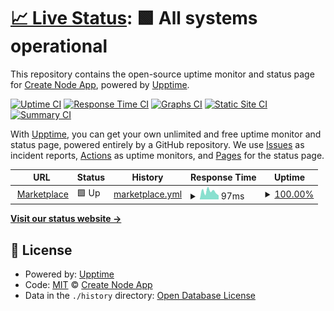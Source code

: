 # [📈 Live Status](https://Create-Node-App.github.io/monitor): <!--live status--> **🟩 All systems operational**

This repository contains the open-source uptime monitor and status page for [Create Node App](https://Create-Node-App.github.io/monitor), powered by [Upptime](https://github.com/upptime/upptime).

[![Uptime CI](https://github.com/Create-Node-App/monitor/workflows/Uptime%20CI/badge.svg)](https://github.com/Create-Node-App/monitor/actions?query=workflow%3A%22Uptime+CI%22)
[![Response Time CI](https://github.com/Create-Node-App/monitor/workflows/Response%20Time%20CI/badge.svg)](https://github.com/Create-Node-App/monitor/actions?query=workflow%3A%22Response+Time+CI%22)
[![Graphs CI](https://github.com/Create-Node-App/monitor/workflows/Graphs%20CI/badge.svg)](https://github.com/Create-Node-App/monitor/actions?query=workflow%3A%22Graphs+CI%22)
[![Static Site CI](https://github.com/Create-Node-App/monitor/workflows/Static%20Site%20CI/badge.svg)](https://github.com/Create-Node-App/monitor/actions?query=workflow%3A%22Static+Site+CI%22)
[![Summary CI](https://github.com/Create-Node-App/monitor/workflows/Summary%20CI/badge.svg)](https://github.com/Create-Node-App/monitor/actions?query=workflow%3A%22Summary+CI%22)

With [Upptime](https://upptime.js.org), you can get your own unlimited and free uptime monitor and status page, powered entirely by a GitHub repository. We use [Issues](https://github.com/Create-Node-App/monitor/issues) as incident reports, [Actions](https://github.com/Create-Node-App/monitor/actions) as uptime monitors, and [Pages](https://Create-Node-App.github.io/monitor) for the status page.

<!--start: status pages-->
<!-- This summary is generated by Upptime (https://github.com/upptime/upptime) -->
<!-- Do not edit this manually, your changes will be overwritten -->
<!-- prettier-ignore -->
| URL | Status | History | Response Time | Uptime |
| --- | ------ | ------- | ------------- | ------ |
| <img alt="" src="https://favicons.githubusercontent.com/create-node-app.github.io" height="13"> [Marketplace](https://create-node-app.github.io/marketplace/) | 🟩 Up | [marketplace.yml](https://github.com/Create-Node-App/monitor/commits/HEAD/history/marketplace.yml) | <details><summary><img alt="Response time graph" src="./graphs/marketplace/response-time-week.png" height="20"> 97ms</summary><br><a href="https://Create-Node-App.github.io/monitor/history/marketplace"><img alt="Response time 81" src="https://img.shields.io/endpoint?url=https%3A%2F%2Fraw.githubusercontent.com%2FCreate-Node-App%2Fmonitor%2FHEAD%2Fapi%2Fmarketplace%2Fresponse-time.json"></a><br><a href="https://Create-Node-App.github.io/monitor/history/marketplace"><img alt="24-hour response time 135" src="https://img.shields.io/endpoint?url=https%3A%2F%2Fraw.githubusercontent.com%2FCreate-Node-App%2Fmonitor%2FHEAD%2Fapi%2Fmarketplace%2Fresponse-time-day.json"></a><br><a href="https://Create-Node-App.github.io/monitor/history/marketplace"><img alt="7-day response time 97" src="https://img.shields.io/endpoint?url=https%3A%2F%2Fraw.githubusercontent.com%2FCreate-Node-App%2Fmonitor%2FHEAD%2Fapi%2Fmarketplace%2Fresponse-time-week.json"></a><br><a href="https://Create-Node-App.github.io/monitor/history/marketplace"><img alt="30-day response time 80" src="https://img.shields.io/endpoint?url=https%3A%2F%2Fraw.githubusercontent.com%2FCreate-Node-App%2Fmonitor%2FHEAD%2Fapi%2Fmarketplace%2Fresponse-time-month.json"></a><br><a href="https://Create-Node-App.github.io/monitor/history/marketplace"><img alt="1-year response time 81" src="https://img.shields.io/endpoint?url=https%3A%2F%2Fraw.githubusercontent.com%2FCreate-Node-App%2Fmonitor%2FHEAD%2Fapi%2Fmarketplace%2Fresponse-time-year.json"></a></details> | <details><summary><a href="https://Create-Node-App.github.io/monitor/history/marketplace">100.00%</a></summary><a href="https://Create-Node-App.github.io/monitor/history/marketplace"><img alt="All-time uptime 100.00%" src="https://img.shields.io/endpoint?url=https%3A%2F%2Fraw.githubusercontent.com%2FCreate-Node-App%2Fmonitor%2FHEAD%2Fapi%2Fmarketplace%2Fuptime.json"></a><br><a href="https://Create-Node-App.github.io/monitor/history/marketplace"><img alt="24-hour uptime 100.00%" src="https://img.shields.io/endpoint?url=https%3A%2F%2Fraw.githubusercontent.com%2FCreate-Node-App%2Fmonitor%2FHEAD%2Fapi%2Fmarketplace%2Fuptime-day.json"></a><br><a href="https://Create-Node-App.github.io/monitor/history/marketplace"><img alt="7-day uptime 100.00%" src="https://img.shields.io/endpoint?url=https%3A%2F%2Fraw.githubusercontent.com%2FCreate-Node-App%2Fmonitor%2FHEAD%2Fapi%2Fmarketplace%2Fuptime-week.json"></a><br><a href="https://Create-Node-App.github.io/monitor/history/marketplace"><img alt="30-day uptime 100.00%" src="https://img.shields.io/endpoint?url=https%3A%2F%2Fraw.githubusercontent.com%2FCreate-Node-App%2Fmonitor%2FHEAD%2Fapi%2Fmarketplace%2Fuptime-month.json"></a><br><a href="https://Create-Node-App.github.io/monitor/history/marketplace"><img alt="1-year uptime 100.00%" src="https://img.shields.io/endpoint?url=https%3A%2F%2Fraw.githubusercontent.com%2FCreate-Node-App%2Fmonitor%2FHEAD%2Fapi%2Fmarketplace%2Fuptime-year.json"></a></details>

<!--end: status pages-->

[**Visit our status website →**](https://Create-Node-App.github.io/monitor)

## 📄 License

- Powered by: [Upptime](https://github.com/upptime/upptime)
- Code: [MIT](./LICENSE) © [Create Node App](https://Create-Node-App.github.io/monitor)
- Data in the `./history` directory: [Open Database License](https://opendatacommons.org/licenses/odbl/1-0/)
